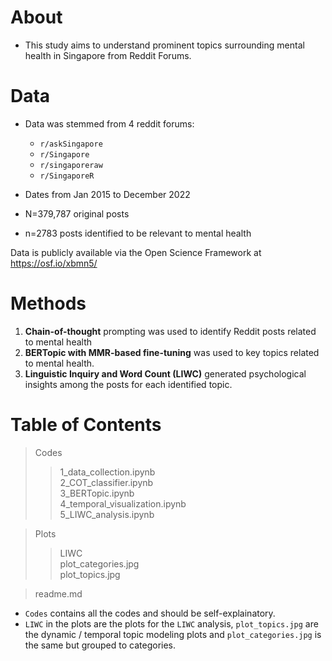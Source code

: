 
# About

- This study aims to understand prominent topics surrounding mental health in Singapore from Reddit Forums.

# Data
- Data was stemmed from 4 reddit forums: 
    - `r/askSingapore`
    - `r/Singapore`
    - `r/singaporeraw`
    - `r/SingaporeR`

- Dates from Jan 2015 to December 2022
- N=379,787 original posts
- n=2783 posts identified to be relevant to mental health

Data is publicly available via the Open Science Framework at https://osf.io/xbmn5/


# Methods
1. **Chain-of-thought** prompting was used to identify Reddit posts related to mental health
2. **BERTopic with MMR-based fine-tuning** was used to key topics related to mental health.
3. **Linguistic Inquiry and Word Count (LIWC)** generated psychological insights among the posts for each identified topic.  

# Table of Contents  

> Codes
>> 1_data_collection.ipynb  
>> 2_COT_classifier.ipynb   
>> 3_BERTopic.ipynb   
>> 4_temporal_visualization.ipynb   
>> 5_LIWC_analysis.ipynb   


> Plots  
>> LIWC  
>> plot_categories.jpg  
>> plot_topics.jpg  

> readme.md  

- `Codes` contains all the codes and should be self-explainatory.  
- `LIWC` in the plots are the plots for the `LIWC` analysis, `plot_topics.jpg` are the dynamic / temporal topic modeling plots and `plot_categories.jpg` is the same but grouped to categories. 
